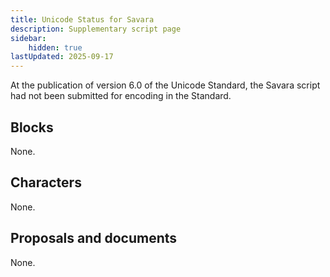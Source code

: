 ```yaml
---
title: Unicode Status for Savara
description: Supplementary script page
sidebar:
    hidden: true
lastUpdated: 2025-09-17
---
```


At the publication of version 6.0 of the Unicode Standard, the Savara script had not been submitted for encoding in the Standard.

## Blocks

None.

## Characters

None.

## Proposals and documents

None.

